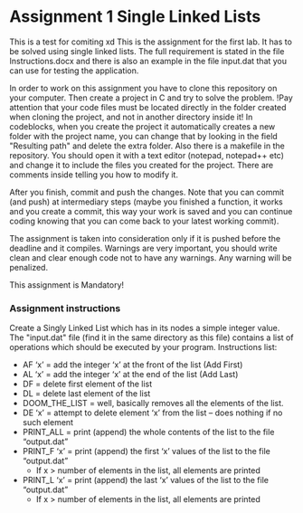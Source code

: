 # Assignment 1 Single Linked Lists
This is a test for comiting xd
This is the assignment for the first lab. It has to be solved using single linked lists.
The full requirement is stated in the file Instructions.docx and there is also an example in the file input.dat that 
you can use for testing the application.

In order to work on this assignment you have to clone this repository on your computer. Then create a project in C 
and try to solve the problem. 
!Pay attention that your code files must be located directly in the folder created when cloning the project, and not in another directory inside it! In codeblocks, when you create the project it automatically creates a new folder with the project name, you can change that by looking in the field "Resulting path" and delete the extra folder.
Also there is a makefile in the repository. You should open it with a text editor (notepad, notepad++ etc) and change it to include the files you created for the project. There are comments inside telling you how to modify it.

After you finish, commit and push the changes. Note that you can commit (and push)
at intermediary steps (maybe you finished a function, it works and you create a commit, this way your work is saved and you can continue
coding knowing that you can come back to your latest working commit). 

The assignment is taken into consideration only if it is pushed before the deadline and it compiles.
Warnings are very important, you should write clean and clear enough code not to have any warnings. Any warning will be penalized.

This assignment is Mandatory!

### Assignment instructions
Create a Singly Linked List which has in its nodes a simple integer value.
The "input.dat" file (find it in the same directory as this file) contains a list of operations which should be executed by your program.
Instructions list:
*	AF ‘x’ = add the integer ‘x’ at the front of the list (Add First)
*	AL ‘x’ = add the integer ‘x’ at the end of the list (Add Last)
*	DF = delete first element of the list
*	DL = delete last element of the list
*	DOOM_THE_LIST = well, basically removes all the elements of the list. 
*	DE ‘x’ = attempt to delete element ‘x’ from the list – does nothing if no such element
*	PRINT_ALL = print (append) the whole contents of the list to the file “output.dat”
*	PRINT_F ‘x’ = print (append) the first ‘x’ values of the list to the file “output.dat”
    -	If x > number of elements in the list, all elements are printed
*	PRINT_L ‘x’ = print (append) the last ‘x’ values of the list to the file “output.dat” 
    - If x > number of elements in the list, all elements are printed	
